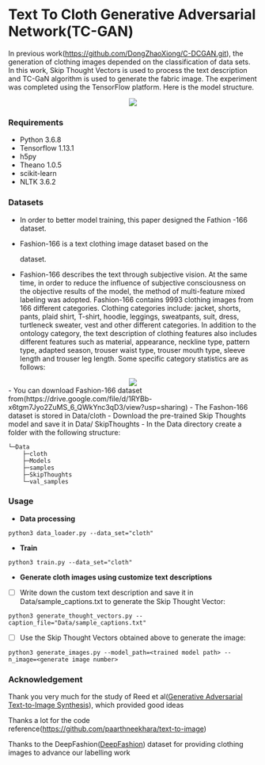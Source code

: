 # Text To Cloth Generative Adversarial Network(TC-GAN)

In previous work(https://github.com/DongZhaoXiong/C-DCGAN.git), the generation of clothing images depended on the classification of data sets. In this work, Skip Thought Vectors is used to process the text description and TC-GaN algorithm is used to generate the fabric image. The experiment was completed using the TensorFlow platform. Here is the model structure.

<div align=center>
<img src="https://github.com/DongZhaoXiong/Text-to-Cloth-GAN/blob/main/TC-GAN%20network.png" > 
</div>


### Requirements

- Python 3.6.8
- Tensorflow 1.13.1
- h5py
- Theano 1.0.5
- scikit-learn 
- NLTK 3.6.2

### Datasets

- In order to better model training, this paper designed the Fathion -166 dataset.

- Fashion-166 is a text clothing image dataset based on the 

  [DeepFashion]: https://openaccess.thecvf.com/content_cvpr_2016/html/Liu_DeepFashion_Powering_Robust_CVPR_2016_paper.html

   dataset.

- Fashion-166 describes the text through subjective vision. At the same time, in order to reduce the influence of subjective consciousness on the objective results of the model, the method of multi-feature mixed labeling was adopted. Fashion-166 contains 9993 clothing images from 166 different categories. Clothing categories include: jacket, shorts, pants, plaid shirt, T-shirt, hoodie, leggings, sweatpants, suit, dress, turtleneck sweater, vest and other different categories. In addition to the ontology category, the text description of clothing features also includes different features such as material, appearance, neckline type, pattern type, adapted season, trouser waist type, trouser mouth type, sleeve length and trouser leg length. Some specific category statistics are as follows:

<div align=center>
<img src="https://github.com/DongZhaoXiong/Text-to-Cloth-GAN/blob/main/Fashion-166(part).png" > 
</div>
- You can download Fashion-166 dataset from(https://drive.google.com/file/d/1RYBb-x6tgm7Jyo2ZuMS_6_QWkYnc3qD3/view?usp=sharing)
- The Fashon-166 dataset is stored in Data/cloth
- Download the pre-trained Skip Thoughts model and save it in Data/ SkipThoughts
- In the Data directory create a folder with the following structure:

~~~
└─Data
    ├─cloth
    ├─Models
    ├─samples
    ├─SkipThoughts
    └─val_samples
~~~

### Usage

- **Data processing**

~~~
python3 data_loader.py --data_set="cloth"
~~~

- **Train**

~~~
python3 train.py --data_set="cloth"
~~~

- **Generate cloth images using customize text descriptions**

- [ ] Write down the custom text description and save it in Data/sample_captions.txt to generate the Skip Thought Vector:

~~~
python3 generate_thought_vectors.py --caption_file="Data/sample_captions.txt"
~~~

- [ ] Use the Skip Thought Vectors obtained above to generate the image:

~~~
python3 generate_images.py --model_path=<trained model path> --n_image=<generate image number>
~~~

### Acknowledgement

Thank you very much for the study of Reed et al([Generative Adversarial Text-to-Image Synthesis](http://arxiv.org/abs/1605.05396)), which provided good ideas

Thanks a lot for the code reference(https://github.com/paarthneekhara/text-to-image)

Thanks to the DeepFashion([DeepFashion](https://openaccess.thecvf.com/content_cvpr_2016/html/Liu_DeepFashion_Powering_Robust_CVPR_2016_paper.html)) dataset for providing clothing images to advance our labelling work

